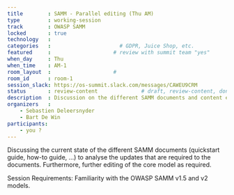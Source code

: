 ```yaml
---
title        : SAMM - Parallel editing (Thu AM)
type         : working-session
track        : OWASP SAMM
locked       : true
technology   :
categories   :                      # GDPR, Juice Shop, etc.
featured     :                    # review with summit team "yes"
when_day     : Thu
when_time    : AM-1
room_layout  :                    #
room_id      : room-1
session_slack: https://os-summit.slack.com/messages/CAWEU9CRM
status       : review-content              # draft, review-content, done
description  : Discussion on the different SAMM documents and content editing.
organizers   :
    - Sebastien Deleersnyder
    - Bart De Win
participants:
    - you ?
---
```


Discussing the current state of the different SAMM documents (quickstart guide, how-to guide, ...) to analyse the updates that are required to the documents. Furthermore, further editing of the core model as required.

Session Requirements: Familiarity with the OWASP SAMM v1.5 and v2 models.
